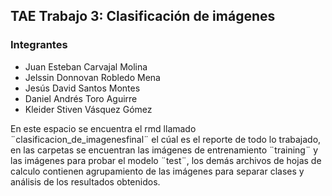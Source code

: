 ## TAE Trabajo 3: Clasificación de imágenes

### Integrantes 

- Juan Esteban Carvajal Molina
- Jelssin Donnovan Robledo Mena
- Jesús David Santos Montes
- Daniel Andrés Toro Aguirre
- Kleider Stiven Vásquez Gómez

En este espacio se encuentra el rmd llamado ¨clasificacion_de_imagenesfinal¨ el cúal es el reporte de todo lo trabajado, en las carpetas se encuentran las imágenes de entrenamiento ¨training¨ y las imágenes para probar el modelo ¨test¨, los demás archivos de hojas de calculo contienen agrupamiento de las imágenes para separar clases y análisis de los resultados obtenidos.
